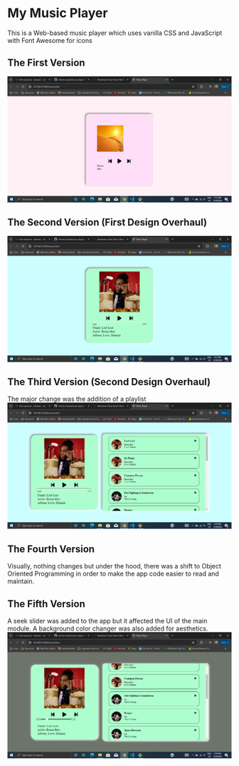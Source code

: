 # My Music Player

This is a Web-based music player which uses vanilla CSS and JavaScript with Font Awesome for icons

## The First Version
![The first version](doc-pics/v1.PNG)

## The Second Version (First Design Overhaul)
![The second version](doc-pics/v2.PNG)

## The Third Version (Second Design Overhaul)
The major change was the addition of a playlist
![The third version](doc-pics/v3.PNG)

## The Fourth Version
Visually, nothing changes but under the hood, there was a shift to Object Oriented Programming in order to make the app code easier to read and maintain.

## The Fifth Version
A seek slider was added to the app but it affected the UI of the main module. A background color changer was also added for aesthetics.
![The third version](doc-pics/v5.PNG)
